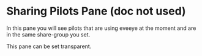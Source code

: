 
# Sharing Pilots Pane (doc not used)

In this pane you will see pilots that are using eveeye at the moment and are in the same share-group you set.

This pane can be set transparent.
<!--stackedit_data:
eyJoaXN0b3J5IjpbMzY3NDc1MjQxLC05NTY4NzQ3MjBdfQ==
-->